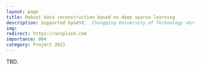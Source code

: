 ```yaml
---
layout: page
title: Robust data reconstruction based on deep sparse learning
description: Supported by&#58;  Chongqing University of Technology <br> Year&#58; 2023-2024 <br> Grant&#58; 3K(RMB) <br> Role&#58; PI
img:
redirect: https://unsplash.com
importance: 004
category: Project 2023
---
```


TBD.
